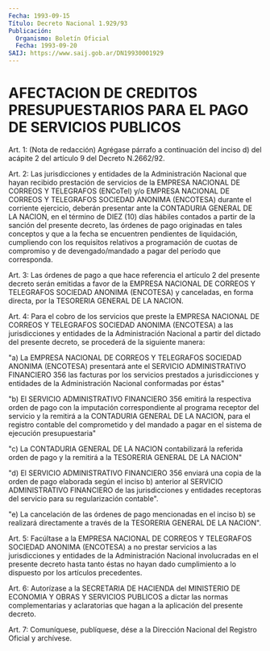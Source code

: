 ```yaml
---
Fecha: 1993-09-15
Título: Decreto Nacional 1.929/93
Publicación:
  Organismo: Boletín Oficial
  Fecha: 1993-09-20
SAIJ: https://www.saij.gob.ar/DN19930001929
---
```

# AFECTACION DE CREDITOS PRESUPUESTARIOS PARA EL PAGO DE SERVICIOS PUBLICOS

<a id="1"></a>
Art. 1: (Nota de redacción) Agrégase párrafo a continuación del inciso  d)  del  acápite  2  del  artículo 9 del Decreto N.2662/92.

<a id="2"></a>
Art.  2:  Las  jurisdicciones y entidades de la Administración Nacional que hayan recibido  prestación  de servicios de la EMPRESA NACIONAL DE CORREOS Y TELEGRAFOS (ENCoTel)  y/o EMPRESA NACIONAL DE CORREOS  Y  TELEGRAFOS  SOCIEDAD  ANONIMA  (ENCOTESA)   durante  el corriente  ejercicio, deberán presentar ante la CONTADURIA  GENERAL DE LA NACION,  en  el  término de DIEZ (10) días hábiles contados a partir de la sanción del  presente  decreto,  las  órdenes  de pago originadas  en  tales  conceptos  y  que  a  la fecha se encuentren pendientes de liquidación, cumpliendo con los  requisitos relativos a  programación  de  cuotas de compromiso y de devengado/mandado  a pagar del período que corresponda.

<a id="3"></a>
Art. 3: Las órdenes de pago a que hace referencia el artículo 2 del  presente decreto serán emitidas a favor de la EMPRESA NACIONAL DE CORREOS  Y  TELEGRAFOS SOCIEDAD ANONIMA (ENCOTESA) y canceladas, en  forma  directa,    por  la  TESORERIA  GENERAL  DE  LA  NACION.

<a id="4"></a>
Art.  4:  Para el cobro de los servicios que preste la EMPRESA NACIONAL DE CORREOS  Y TELEGRAFOS SOCIEDAD ANONIMA (ENCOTESA) a las jurisdicciones y entidades  de  la Administración Nacional a partir del dictado del presente decreto,  se  procederá  de  la  siguiente manera:

"a)  La  EMPRESA NACIONAL DE CORREOS Y TELEGRAFOS SOCIEDAD ANONIMA (ENCOTESA)  presentará  ante  el SERVICIO ADMINISTRATIVO FINANCIERO 356 las facturas por los servicios  prestados  a  jurisdicciones  y entidades  de  la  Administración  Nacional  conformadas por éstas"

"b)  El  SERVICIO  ADMINISTRATIVO  FINANCIERO  356    emitirá   la respectiva  orden  de  pago  con  la  imputación correspondiente al programa  receptor  del  servicio  y la remitirá  a  la  CONTADURIA GENERAL DE LA NACION, para el registro  contable del comprometido y del  mandado  a  pagar  en el sistema de ejecución  presupuestaria"

"c) La CONTADURIA GENERAL  DE  LA NACION contabilizará la referida orden de pago y la remitirá a la  TESORERIA  GENERAL  DE LA NACION"

"d) El SERVICIO ADMINISTRATIVO FINANCIERO 356 enviará una  copia de la  orden de pago elaborada según el inciso b) anterior al SERVICIO ADMINISTRATIVO    FINANCIERO  de  las  jurisdicciones  y  entidades receptoras  del  servicio  para  su  regularización  contable".

"e) La cancelación  de  las  órdenes  de  pago  mencionadas  en el inciso  b)  se  realizará  directamente  a  través  de la TESORERIA GENERAL DE LA NACION".

<a id="5"></a>
Art. 5: Facúltase a la EMPRESA NACIONAL DE CORREOS Y TELEGRAFOS SOCIEDAD    ANONIMA   (ENCOTESA)  a  no  prestar  servicios  a  las jurisdicciones  y  entidades    de    la   Administración  Nacional involucradas  en  el presente decreto hasta tanto  éstas  no  hayan dado cumplimiento a  lo  dispuesto  por  los artículos precedentes.

<a id="6"></a>
Art.  6: Autorízase a la SECRETARIA DE HACIENDA del MINISTERIO DE ECONOMIA  Y  OBRAS  Y  SERVICIOS  PUBLICOS  a  dictar las normas complementarias  y  aclaratorias  que  hagan  a  la aplicación  del presente decreto.

<a id="7"></a>
Art.  7: Comuníquese, publíquese, dése a la Dirección Nacional del Registro Oficial y archívese.
